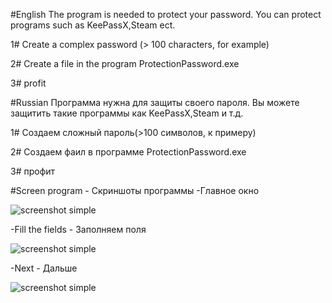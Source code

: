 #English 
The program is needed to protect your password.
You can protect programs such as KeePassX,Steam ect.

1# Create a complex password (> 100 characters, for example)

2# Create a file in the program ProtectionPassword.exe

3# profit

#Russian
Программа нужна для защиты своего пароля.
Вы можете защитить такие программы как KeePassX,Steam и т.д.

1# Создаем сложный пароль(>100 символов, к примеру)

2# Создаем фаил в программе ProtectionPassword.exe

3# профит

#Screen program - Скриншоты программы
-Главное окно

![screenshot simple](https://github.com/lif0/ProtectionPassword/blob/master/for%20github/main.png)

-Fill the fields - Заполняем поля

![screenshot simple](https://github.com/lif0/ProtectionPassword/blob/master/for%20github/make.png)

-Next - Дальше

![screenshot simple](https://github.com/lif0/ProtectionPassword/blob/master/for%20github/created.png)

